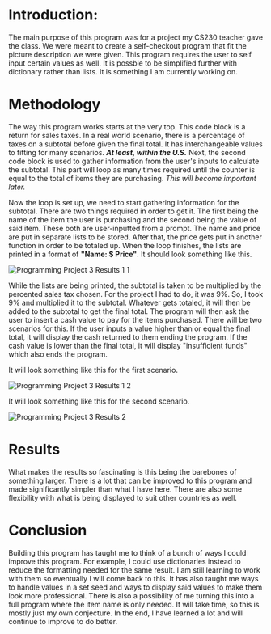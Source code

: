 # Introduction:
The main purpose of this program was for a project my CS230 teacher gave the class. We were meant to create a self-checkout program that fit the picture description we were given. This program requires the user to self input certain values as well. It is possble to be simplified further with dictionary rather than lists. It is something I am currently working on. 

# Methodology
The way this program works starts at the very top. This code block is a return for sales taxes. In a real world scenario, there is a percentage of taxes on a subtotal before given the final total. It has interchangeable values to fitting for many scenarios. ***At least, within the U.S.***
Next, the second code block is used to gather information from the user's inputs to calculate the subtotal. This part will loop as many times required until the counter is equal to the total of items they are purchasing. _This will become important later._

Now the loop is set up, we need to start gathering information for the subtotal. There are two things required in order to get it. The first being the name of the item the user is purchasing and the second being the value of said item. These both are user-inputted from a prompt. The name and price are put in separate lists to be stored. After that, the price gets put in another function in order to be totaled up. When the loop finishes, the lists are printed in a format of **"Name: $ Price"**. It should look something like this.


![Programming Project 3 Results 1 1](https://github.com/trezzytorrinz/Self-Checkout/assets/146397231/bbdd1851-2d2c-4711-b951-6a3b3eb00a17)



While the lists are being printed, the subtotal is taken to be multiplied by the percented sales tax chosen. For the project I had to do, it was 9%. So, I took 9% and multiplied it to the subtotal. Whatever gets totaled, it will then be added to the subtotal to get the final total. The program will then ask the user to insert a cash value to pay for the items purchased. There will be two scenarios for this. If the user inputs a value higher than or equal the final total, it will display the cash returned to them ending the program. If the cash value is lower than the final total, it will display "insufficient funds" which also ends the program. 

It will look something like this for the first scenario.

![Programming Project 3 Results 1 2](https://github.com/trezzytorrinz/Self-Checkout/assets/146397231/23f243dc-4627-4bbd-bece-bdd7104466ec)


It will look something like this for the second scenario.

![Programming Project 3 Results 2](https://github.com/trezzytorrinz/Self-Checkout/assets/146397231/455d0a14-aa3f-4413-8f30-2e25c8b68fac)






# Results

What makes the results so fascinating is this being the barebones of something larger. There is a lot that can be improved to this program and made significantly simpler than what I have here. There are also some flexibility with what is being displayed to suit other countries as well.


# Conclusion
Building this program has taught me to think of a bunch of ways I could improve this program. For example, I could use dictionaries instead to reduce the formatting needed for the same result. I am still learning to work with them so eventually I will come back to this. It has also taught me ways to handle values in a set seed and ways to display said values to make them look more professional. There is also a possibility of me turning this into a full program where the item name is only needed. It will take time, so this is mostly just my own conjecture. In the end, I have learned a lot and will continue to improve to do better.
